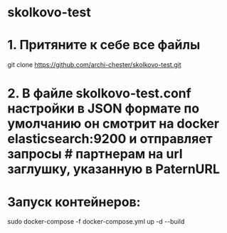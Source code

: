 # skolkovo-test

# 1. Притяните к себе все файлы
git clone https://github.com/archi-chester/skolkovo-test.git

# 2. В файле skolkovo-test.conf настройки в JSON формате по умолчанию он смотрит на docker elasticsearch:9200 и отправляет запросы # партнерам на url заглушку, указанную в PaternURL

# Запуск контейнеров:
sudo docker-compose -f docker-compose.yml up -d --build
